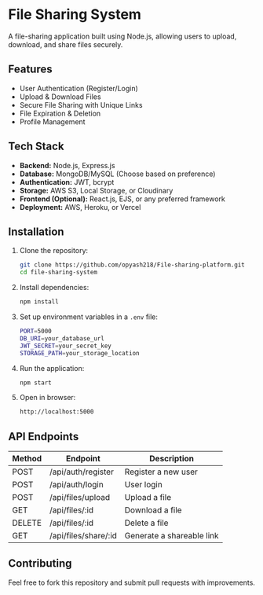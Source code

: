 # File Sharing System

A file-sharing application built using Node.js, allowing users to upload, download, and share files securely.

## Features
- User Authentication (Register/Login)
- Upload & Download Files
- Secure File Sharing with Unique Links
- File Expiration & Deletion
- Profile Management

## Tech Stack
- **Backend:** Node.js, Express.js
- **Database:** MongoDB/MySQL (Choose based on preference)
- **Authentication:** JWT, bcrypt
- **Storage:** AWS S3, Local Storage, or Cloudinary
- **Frontend (Optional):** React.js, EJS, or any preferred framework
- **Deployment:** AWS, Heroku, or Vercel

## Installation

1. Clone the repository:
   ```sh
   git clone https://github.com/opyash218/File-sharing-platform.git
   cd file-sharing-system
   ```
2. Install dependencies:
   ```sh
   npm install
   ```
3. Set up environment variables in a `.env` file:
   ```sh
   PORT=5000
   DB_URI=your_database_url
   JWT_SECRET=your_secret_key
   STORAGE_PATH=your_storage_location
   ```
4. Run the application:
   ```sh
   npm start
   ```
5. Open in browser:
   ```sh
   http://localhost:5000
   ```

## API Endpoints
| Method | Endpoint | Description |
|--------|---------|-------------|
| POST | /api/auth/register | Register a new user |
| POST | /api/auth/login | User login |
| POST | /api/files/upload | Upload a file |
| GET | /api/files/:id | Download a file |
| DELETE | /api/files/:id | Delete a file |
| GET | /api/files/share/:id | Generate a shareable link |

## Contributing
Feel free to fork this repository and submit pull requests with improvements.



